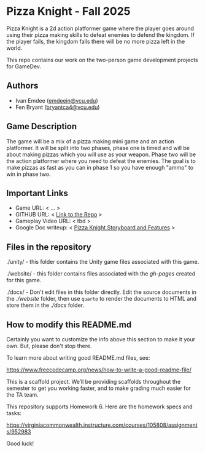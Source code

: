 # Pizza Knight - Fall 2025

Pizza Knight is a 2d action platformer game where the player goes around using their pizza making skills to defeat enemies to defend the kingdom. If the player fails, 
the kingdom falls there will be no more pizza left in the world.

This repo contains our work on the two-person game development projects for GameDev.

## Authors

- Ivan Emdee (emdeein@vcu.edu)
- Fen Bryant (bryantca4@vcu.edu)

## Game Description

The game will be a mix of a pizza making mini game and an action platformer. It will be split into two phases, phase one is timed and will be about making pizzas which you will use as your weapon. Phase two will be the
action platformer where you need to defeat the enemies. The goal is to make pizzas as fast as you can in phase 1 so you have enough "ammo" to win in phase two.

## Important Links

- Game URL: < ... >
- GITHUB URL: < [Link to the Repo](https://github.com/IvanEmdee/Pizza-Knight.git) >
- Gameplay Video URL: < tbd >
- Google Doc writeup: < [Pizza Knight Storyboard and Features](https://docs.google.com/document/d/1vsI01QuD9VK1fwvos-tI67rkn_9tqzkglIxqePkIwEk/edit?usp=sharing) >

## Files in the repository

./unity/ - this folder contains the Unity game files associated with this game.

./website/ - this folder contains files associated with the *gh-pages* created for this game.

./docs/ - Don't edit files in this folder directly.  Edit the source documents in the *./website* folder, then use `quarto` to render the documents to HTML and store them in the *./docs* folder.


## How to modify this README.md

Certainly you want to customize the info above this section to make it your own. But, please don't stop there.

To learn more about writing good README.md files, see:

<https://www.freecodecamp.org/news/how-to-write-a-good-readme-file/>

This is a scaffold project. We’ll be providing scaffolds throughout the
semester to get you working faster, and to make grading much easier for
the TA team.

This repository supports Homework 6. Here are the homework specs and
tasks:

<https://virginiacommonwealth.instructure.com/courses/105808/assignments/952983>

Good luck!

